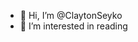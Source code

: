 - 👋 Hi, I’m @ClaytonSeyko
- 👀 I’m interested in reading

<!---
ClaytonSeyko/ClaytonSeyko is a ✨ special ✨ repository because its `README.md` (this file) appears on your GitHub profile.
You can click the Preview link to take a look at your changes.
--->
